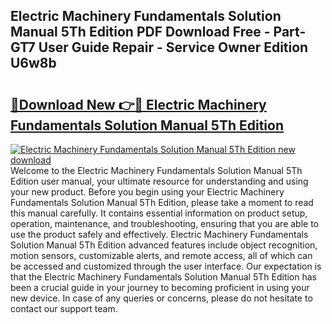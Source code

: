 ## Electric Machinery Fundamentals Solution Manual 5Th Edition PDF Download Free - Part-GT7 User Guide Repair - Service Owner Edition U6w8b

# <h2><a href="http://bc67983.oget.top/?id=Electric+Machinery+Fundamentals+Solution+Manual+5Th+Edition">🔗Download New 👉🔴 Electric Machinery Fundamentals Solution Manual 5Th Edition</a></h2>

[![Electric Machinery Fundamentals Solution Manual 5Th Edition new download](https://i.imgur.com/5g1atiW.png)](http://bc67983.oget.top/?id=Electric+Machinery+Fundamentals+Solution+Manual+5Th+Edition)
Welcome to the Electric Machinery Fundamentals Solution Manual 5Th Edition user manual, your ultimate resource for understanding and using your new product. Before you begin using your Electric Machinery Fundamentals Solution Manual 5Th Edition, please take a moment to read this manual carefully. It contains essential information on product setup, operation, maintenance, and troubleshooting, ensuring that you are able to use the product safely and effectively. Electric Machinery Fundamentals Solution Manual 5Th Edition advanced features include object recognition, motion sensors, customizable alerts, and remote access, all of which can be accessed and customized through the user interface. Our expectation is that the Electric Machinery Fundamentals Solution Manual 5Th Edition has been a crucial guide in your journey to becoming proficient in using your new device. In case of any queries or concerns, please do not hesitate to contact our support team.
